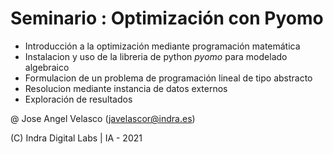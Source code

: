 # Seminario : Optimización con Pyomo

* Introducción a la optimización mediante programación matemática
* Instalacion y uso de la libreria de python _pyomo_ para modelado algebraico
* Formulacion de un problema de programación lineal de tipo abstracto
* Resolucion mediante instancia de datos externos
* Exploración de resultados

@ Jose Angel Velasco (javelascor@indra.es)

(C) Indra Digital Labs | IA - 2021

